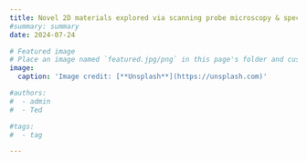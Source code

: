 ```yaml
---
title: Novel 2D materials explored via scanning probe microscopy & spectroscopy (2DSPM), San Sebastian, Spain
#summary: summary
date: 2024-07-24

# Featured image
# Place an image named `featured.jpg/png` in this page's folder and customize its options here.
image:
  caption: 'Image credit: [**Unsplash**](https://unsplash.com)'

#authors:
#  - admin
#  - Ted

#tags:
#  - tag

---
```

